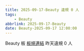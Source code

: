 ```yaml
---
title: 2025-09-17-Beauty 違規 0 人
tags:
    - Beauty
abbrlink: 2025-09-17-Beauty
date: Beauty-2025-09-17 12:00:00
---
```

Beauty 板 [板規連結](https://www.ptt.cc/bbs/Beauty/M.1630069980.A.84B.html)
昨天違規 0 人
